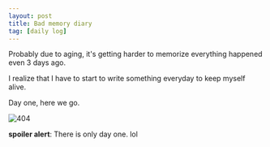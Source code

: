 ```yaml
---
layout: post
title: Bad memory diary
tag: [daily log]
---
```


Probably due to aging, it's getting harder to memorize everything happened even 3 days ago. 

I realize that I have to start to write something everyday to keep myself alive.


Day one, here we go.  


![404](https://raw.githubusercontent.com/Kennyluo4/Kennyluo4.github.io/master/img/404-southpark.jpg)


**spoiler alert**: There is only day one. lol
